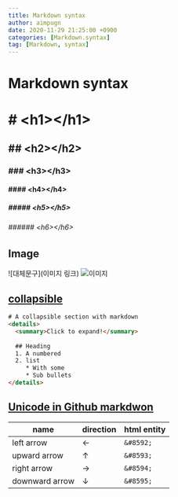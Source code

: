 ```yaml
---
title: Markdown syntax
author: aimpugn
date: 2020-11-29 21:25:00 +0900
categories: [Markdown.syntax]
tag: [Markdown, syntax]
---
```


# Markdown syntax

# \# \<h1\>\<\/h1>

## \## \<h2\>\<\/h2>

### \### \<h3\>\<\/h3>

#### \#### \<h4\>\<\/h4>

##### \##### \<h5\>\<\/h5>

###### \###### \<h6\>\<\/h6>

## Image

\![대체문구]\(이미지 링크\)
![이미지](https://www.google.com/images/branding/googlelogo/1x/googlelogo_color_272x92dp.png)

## [collapsible](https://gist.github.com/pierrejoubert73/902cc94d79424356a8d20be2b382e1ab)

```html
# A collapsible section with markdown
<details>
  <summary>Click to expand!</summary>
  
  ## Heading
  1. A numbered
  2. list
     * With some
     * Sub bullets
</details>
```

## [Unicode in Github markdwon](https://stackoverflow.com/questions/34538879/unicode-in-github-markdown/36616878#36616878)

| name           | direction | html entity |
| -------------- | --------- | ----------- |
| left arrow     | ←         | `&#8592;`   |
| upward arrow   | ↑         | `&#8593;`   |
| right arrow    | →         | `&#8594;`   |
| downward arrow | ↓         | `&#8595;`   |
